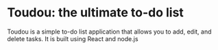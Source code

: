 # Toudou: the ultimate to-do list

Toudou is a simple to-do list application that allows you to add, edit, and delete tasks. It is built using React and node.js